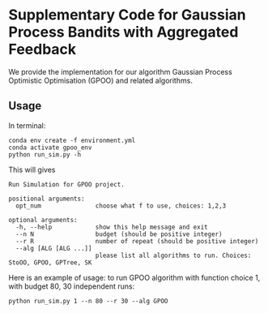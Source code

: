 # Supplementary Code for Gaussian Process Bandits with Aggregated Feedback

We provide the implementation for our algorithm Gaussian Process Optimistic Optimisation (GPOO) and related algorithms. 

## Usage

In terminal:
```
conda env create -f environment.yml
conda activate gpoo_env
python run_sim.py -h
```
This will gives 
```
Run Simulation for GPOO project.

positional arguments:
  opt_num               choose what f to use, choices: 1,2,3

optional arguments:
  -h, --help            show this help message and exit
  --n N                 budget (should be positive integer)
  --r R                 number of repeat (should be positive integer)
  --alg [ALG [ALG ...]]
                        please list all algorithms to run. Choices: StoOO, GPOO, GPTree, SK
```

Here is an example of usage:
to run GPOO algorithm with function choice 1, with budget 80, 30 independent runs: 
```
python run_sim.py 1 --n 80 --r 30 --alg GPOO
```